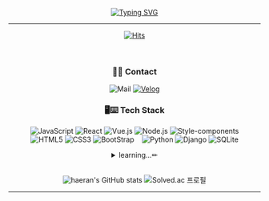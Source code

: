 <div align='center'>
  
  [![Typing SVG](https://readme-typing-svg.demolab.com?font=Shrikhand&size=40&duration=3000&pause=1000&color=CFCFCFC3&center=true&vCenter=true&random=false&width=500&height=70&lines=Hello%2C+I'm+Haeran!%F0%9F%91%8B)]()

  <hr>

  [![Hits](https://hits.seeyoufarm.com/api/count/incr/badge.svg?url=https%3A%2F%2Fgithub.com%2FNahaeran&count_bg=%23BDE1FA&title_bg=%237A97C8&icon=github.svg&icon_color=%23E7E7E7&title=hits&edge_flat=false)](https://hits.seeyoufarm.com)

  <br />
  
  ### 👩‍💻 Contact
  
  ![Mail](https://img.shields.io/badge/nh2545@naver.com-03C75A?style=flat&logo=naver&logoColor=white)
  [![Velog](https://img.shields.io/badge/rani.log-20C997?style=flat&logo=Velog&logoColor=white)](https://velog.io/@nh2545)

  ### 🖥⌨ Tech Stack

  ![JavaScript](https://img.shields.io/badge/JavaScript-F7DF1E?style=flat&logo=JavaScript&logoColor=white)
  ![React](https://img.shields.io/badge/React-20232A?style=flat&logo=react&logoColor=61DAFB)
  ![Vue.js](https://img.shields.io/badge/Vue.js-35495E?style=flat&logo=vue.js&logoColor=4FC08D)
  ![Node.js](https://img.shields.io/badge/Node.js-43853D?style=flat&logo=node.js&logoColor=white)
  ![Style-components](https://img.shields.io/badge/styled--components-DB7093?style=flat&logo=styled-components&logoColor=white)
  <br />
  ![HTML5](https://img.shields.io/badge/HTML5-E34F26?style=flat&logo=html5&logoColor=white)
  ![CSS3](https://img.shields.io/badge/CSS3-1572B6?style=flat&logo=css3&logoColor=white)
  ![BootStrap](https://img.shields.io/badge/Bootstrap-563D7C?style=flat&logo=bootstrap&logoColor=white)
  &nbsp;&nbsp;
  ![Python](https://img.shields.io/badge/Python-14354C?style=flat&logo=python&logoColor=white)
  ![Django](https://img.shields.io/badge/Django-092E20?style=flat&logo=django&logoColor=white)
  ![SQLite](https://img.shields.io/badge/SQLite-07405E?style=flat&logo=sqlite&logoColor=white)
  <br />
  <details>
    <summary>
      learning...✏
    </summary>

  ![C++](https://img.shields.io/badge/c++-%2300599C.svg?style=flat&logo=c%2B%2B&logoColor=white)
  ![c#](https://img.shields.io/badge/C%23-239120?style=flat&logo=c-sharp&logoColor=white)
  ![Unity](https://img.shields.io/badge/Unity-100000?style=flat&logo=unity&logoColor=white)
  &nbsp;&nbsp;
  ![TypeScript](https://img.shields.io/badge/TypeScript-007ACC?style=flat&logo=typescript&logoColor=white)
    
  </details>

  <br />
  
  ![haeran's GitHub stats](https://github-readme-stats.vercel.app/api?username=nahaeran&show_icons=true&theme=shadow_blue)
  ![Solved.ac
프로필](http://mazassumnida.wtf/api/v2/generate_badge?boj=nh2545)

  <hr>
  
</div>
